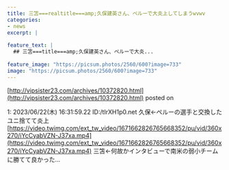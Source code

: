 ```yaml
---
title: 三笘===realtitle===amp;久保建英さん、ペルーで大炎上してしまうwvwv
categories:
- news
excerpt: |
  
feature_text: |
  ## 三笘===title===amp;久保建英さん、ペルーで大炎...
  
feature_image: "https://picsum.photos/2560/600?image=733"
image: "https://picsum.photos/2560/600?image=733"
---
```


[http://vipsister23.com/archives/10372820.html](http://vipsister23.com/archives/10372820.html)
posted on 

<!--more-->

1: 2023/06/22(木) 16:31:59.22 ID:/tIrXH1p0.net 久保←ペルーの選手と交換したユニ捨てて炎上 [https://video.twimg.com/ext_tw_video/1671662826765668352/pu/vid/360x270/iYcCyabVZN-J37xa.mp4](https://video.twimg.com/ext_tw_video/1671662826765668352/pu/vid/360x270/iYcCyabVZN-J37xa.mp4) 三笘←何故かインタビューで南米の弱小チームに勝てて良かった...
